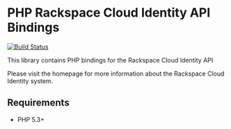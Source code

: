PHP Rackspace Cloud Identity API Bindings
=========================================

[![Build Status](https://secure.travis-ci.org/cowlby/cloud-identity-bindings.png?branch=master)](http://travis-ci.org/cowlby/cloud-identity-bindings)

This library contains PHP bindings for the Rackspace Cloud Identity API

Please visit the [](http://docs.rackspace.com/auth/api/v1.1/auth-client-devguide/content/index.html)
homepage for more information about the Rackspace Cloud Identity system.


Requirements
--------------------------------

- PHP 5.3+
